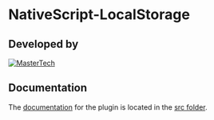 # NativeScript-LocalStorage


## Developed by
[![MasterTech](https://plugins.nativescript.rocks/i/mtns.png)](https://plugins.nativescript.rocks/mastertech-nstudio)



## Documentation
The [documentation](src/README.md) for the plugin is located in the [src folder](src).
